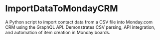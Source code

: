 # ImportDataToMondayCRM
A Python script to import contact data from a CSV file into Monday.com CRM using the GraphQL API. Demonstrates CSV parsing, API integration, and automation of item creation in Monday boards.
